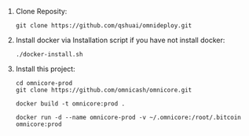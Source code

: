 1. Clone Reposity:

   ```
   git clone https://github.com/qshuai/omnideploy.git
   ```

2. Install docker via Installation script if you have not install docker:

   ```
   ./docker-install.sh
   ```

3. Install this project:

   ```
   cd omnicore-prod
   git clone https://github.com/omnicash/omnicore.git
   
   docker build -t omnicore:prod .
   
   docker run -d --name omnicore-prod -v ~/.omnicore:/root/.bitcoin omnicore:prod
   ```

